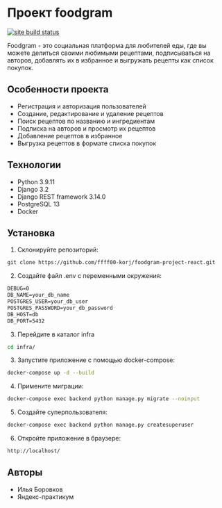 # Проект foodgram
[![site build status](https://github.com/ffff00-korj/foodgram-project-react/actions/workflows/main.yml/badge.svg)](https://corgxes-gram.ru)


Foodgram - это социальная платформа для любителей еды, где вы можете делиться своими любимыми рецептами, подписываться на авторов, добавлять их в избранное и выгружать рецепты как список покупок.


## Особенности проекта

- Регистрация и авторизация пользователей
- Создание, редактирование и удаление рецептов
- Поиск рецептов по названию и ингредиентам
- Подписка на авторов и просмотр их рецептов
- Добавление рецептов в избранное
- Выгрузка рецептов в формате списка покупок

## Технологии

- Python 3.9.11
- Django 3.2
- Django REST framework 3.14.0
- PostgreSQL 13
- Docker

## Установка

1. Склонируйте репозиторий:


```txt
git clone https://github.com/ffff00-korj/foodgram-project-react.git
```


2. Создайте файл .env с переменными окружения:

```txt
DEBUG=0
DB_NAME=your_db_name
POSTGRES_USER=your_db_user
POSTGRES_PASSWORD=your_db_password
DB_HOST=db
DB_PORT=5432
```

3. Перейдите в каталог infra

```bash
cd infra/
```

3. Запустите приложение с помощью docker-compose:

```bash
docker-compose up -d --build
```

4. Примените миграции:

```bash
docker-compose exec backend python manage.py migrate --noinput
```

5. Создайте суперпользователя:

```bash
docker-compose exec backend python manage.py createsuperuser
```

6. Откройте приложение в браузере:

```bash
http://localhost/
```

## Авторы

- Илья Боровков
- Яндекс-практикум

